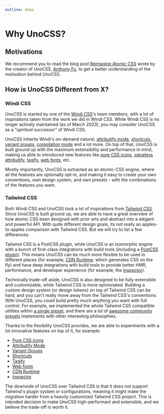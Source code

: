 ```yaml
---
outline: deep
---
```


# Why UnoCSS?

## Motivations

We recommend you to read the blog post [Reimagine Atomic CSS](https://antfu.me/posts/reimagine-atomic-css) wrote by the creator of UnoCSS, [Anthony Fu](https://antfu.me/), to get a better understanding of the motivation behind UnoCSS.

## How is UnoCSS Different from X?

### Windi CSS

UnoCSS is started by one of the [Windi CSS](https://windicss.org/)'s team members, with a lot of inspirations taken from the work we did in Windi CSS. While Windi CSS is no longer actively maintained (as of March 2023), you may consider UnoCSS as a *"spiritual successor"* of Windi CSS.

UnoCSS inherits Windi's on-demand natural, [attributify mode](/presets/attributify), [shortcuts](/config/shortcuts), [variant groups](/transformers/variant-group), [compilation mode](/transformers/compile-class) and a lot more. On top of that, UnoCSS is built ground up with the maximum extensibility and performance in mind, making us able to introduced new features like [pure CSS icons](/presets/icons), [valueless attributify](/presets/attributify#valueless-attributify), [tagify](/presets/tagify), [web fonts](/presets/web-fonts), etc.

Mostly importantly, UnoCSS is extracted as an atomic-CSS engine, where all the features are optionally opt-in, and making it easy to create your own conventions, own design system, and own presets - with the combinations of the features you want.

### Tailwind CSS

Both Windi CSS and UnoCSS took a lot of inspirations from [Tailwind CSS](https://tailwindcss.com/). Since UnoCSS is built ground up, we are able to have a great overview of how atomic CSS been designed with prior arts and abstract into a elegant and powerful API. With quite different design goals, its not really an apples-to-apples comparison with Tailwind CSS. But we will try to list a few differences:

Tailwind CSS is a PostCSS plugin, while UnoCSS is an isomorphic engine with a bunch of first-class integrations with build tools (including a [PostCSS plugin](/integrations/postcss)). This means UnoCSS can be much more flexible to be used in different places (for example, [CDN Runtime](/integrations/runtime), which generates CSS on the fly) and have deep integrations with build tools to provide better HMR, performance, and developer experience (for example, the [Inspector](/tools/inspector)).

Technically trade-off aside, UnoCSS is also designed to be fully extensible and customizable, while Tailwind CSS is more opinionated. Building a custom design system (or design tokens) on top of Tailwind CSS can be hard, and you can't really move away from the Tailwind CSS's conventions. With UnoCSS, you could build pretty much anything you want with full control. For example, we implemented the whole Tailwind CSS compatible utilities within [a single preset](/presets/wind), and there are a lot of [awesome community presets](/presets/community) implements with other interesting philosophies.

Thanks to the flexibility UnoCSS provides, we are able to experiments with a lot innovative features on top of it, for example:

- [Pure CSS icons](/presets/icons)
- [Attributify Mode](/presets/attributify)
- [Variant Groups](/transformers/variant-group)
- [Shortcuts](/config/shortcuts)
- [Tagify](/presets/tagify)
- [Web fonts](/presets/web-fonts)
- [CDN Runtime](/integrations/runtime)
- [Inspector](/tools/inspector)

The downside of UnoCSS over Tailwind CSS is that it does not support Tailwind's plugin system or configurations, meaning it might make the migration harder from a heavily customized Tailwind CSS project. This is intended decision to make UnoCSS high-performant and extensible, and we believe the trade-off is worth it.
